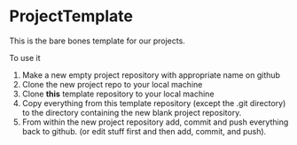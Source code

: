 # ProjectTemplate
This is the bare bones template for our projects.

To use it
 1. Make a new empty project repository with appropriate name on github
 2. Clone the new project repo to your local machine
 3. Clone **this** template repository to your local machine
 4. Copy everything from this template repository (except the .git directory) to the directory containing the new blank project repository.
 5. From within the new project repository add, commit and push everything back to github. (or edit stuff first and then add, commit, and push).

